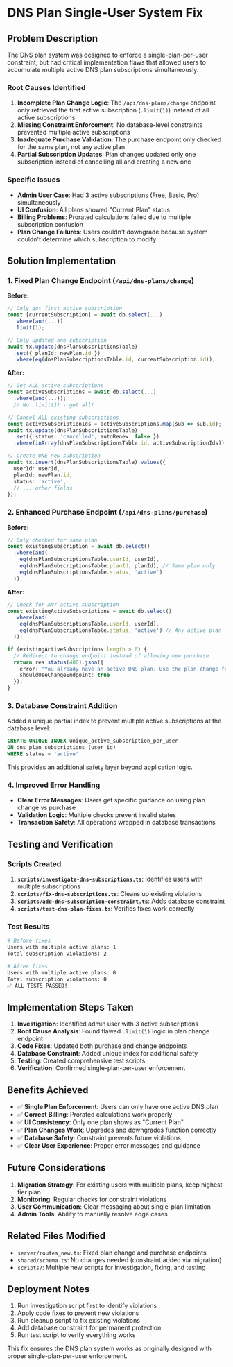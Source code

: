 # DNS Plan Single-User System Fix

## Problem Description

The DNS plan system was designed to enforce a single-plan-per-user constraint, but had critical implementation flaws that allowed users to accumulate multiple active DNS plan subscriptions simultaneously.

### Root Causes Identified

1. **Incomplete Plan Change Logic**: The `/api/dns-plans/change` endpoint only retrieved the first active subscription (`.limit(1)`) instead of all active subscriptions
2. **Missing Constraint Enforcement**: No database-level constraints prevented multiple active subscriptions
3. **Inadequate Purchase Validation**: The purchase endpoint only checked for the same plan, not any active plan
4. **Partial Subscription Updates**: Plan changes updated only one subscription instead of cancelling all and creating a new one

### Specific Issues

- **Admin User Case**: Had 3 active subscriptions (Free, Basic, Pro) simultaneously
- **UI Confusion**: All plans showed "Current Plan" status
- **Billing Problems**: Prorated calculations failed due to multiple subscription confusion
- **Plan Change Failures**: Users couldn't downgrade because system couldn't determine which subscription to modify

## Solution Implementation

### 1. Fixed Plan Change Endpoint (`/api/dns-plans/change`)

**Before:**
```typescript
// Only got first active subscription
const [currentSubscription] = await db.select(...)
  .where(and(...))
  .limit(1);

// Only updated one subscription
await tx.update(dnsPlanSubscriptionsTable)
  .set({ planId: newPlan.id })
  .where(eq(dnsPlanSubscriptionsTable.id, currentSubscription.id));
```

**After:**
```typescript
// Get ALL active subscriptions
const activeSubscriptions = await db.select(...)
  .where(and(...));
  // No .limit(1) - get all!

// Cancel ALL existing subscriptions
const activeSubscriptionIds = activeSubscriptions.map(sub => sub.id);
await tx.update(dnsPlanSubscriptionsTable)
  .set({ status: 'cancelled', autoRenew: false })
  .where(inArray(dnsPlanSubscriptionsTable.id, activeSubscriptionIds));

// Create ONE new subscription
await tx.insert(dnsPlanSubscriptionsTable).values({
  userId: userId,
  planId: newPlan.id,
  status: 'active',
  // ... other fields
});
```

### 2. Enhanced Purchase Endpoint (`/api/dns-plans/purchase`)

**Before:**
```typescript
// Only checked for same plan
const existingSubscription = await db.select()
  .where(and(
    eq(dnsPlanSubscriptionsTable.userId, userId),
    eq(dnsPlanSubscriptionsTable.planId, planId), // Same plan only
    eq(dnsPlanSubscriptionsTable.status, 'active')
  ));
```

**After:**
```typescript
// Check for ANY active subscription
const existingActiveSubscriptions = await db.select()
  .where(and(
    eq(dnsPlanSubscriptionsTable.userId, userId),
    eq(dnsPlanSubscriptionsTable.status, 'active') // Any active plan
  ));

if (existingActiveSubscriptions.length > 0) {
  // Redirect to change endpoint instead of allowing new purchase
  return res.status(400).json({ 
    error: "You already have an active DNS plan. Use the plan change feature to upgrade or downgrade.",
    shouldUseChangeEndpoint: true
  });
}
```

### 3. Database Constraint Addition

Added a unique partial index to prevent multiple active subscriptions at the database level:

```sql
CREATE UNIQUE INDEX unique_active_subscription_per_user 
ON dns_plan_subscriptions (user_id) 
WHERE status = 'active'
```

This provides an additional safety layer beyond application logic.

### 4. Improved Error Handling

- **Clear Error Messages**: Users get specific guidance on using plan change vs purchase
- **Validation Logic**: Multiple checks prevent invalid states
- **Transaction Safety**: All operations wrapped in database transactions

## Testing and Verification

### Scripts Created

1. **`scripts/investigate-dns-subscriptions.ts`**: Identifies users with multiple subscriptions
2. **`scripts/fix-dns-subscriptions.ts`**: Cleans up existing violations
3. **`scripts/add-dns-subscription-constraint.ts`**: Adds database constraint
4. **`scripts/test-dns-plan-fixes.ts`**: Verifies fixes work correctly

### Test Results

```bash
# Before fixes
Users with multiple active plans: 1
Total subscription violations: 2

# After fixes  
Users with multiple active plans: 0
Total subscription violations: 0
✅ ALL TESTS PASSED!
```

## Implementation Steps Taken

1. **Investigation**: Identified admin user with 3 active subscriptions
2. **Root Cause Analysis**: Found flawed `.limit(1)` logic in plan change endpoint
3. **Code Fixes**: Updated both purchase and change endpoints
4. **Database Constraint**: Added unique index for additional safety
5. **Testing**: Created comprehensive test scripts
6. **Verification**: Confirmed single-plan-per-user enforcement

## Benefits Achieved

- ✅ **Single Plan Enforcement**: Users can only have one active DNS plan
- ✅ **Correct Billing**: Prorated calculations work properly
- ✅ **UI Consistency**: Only one plan shows as "Current Plan"
- ✅ **Plan Changes Work**: Upgrades and downgrades function correctly
- ✅ **Database Safety**: Constraint prevents future violations
- ✅ **Clear User Experience**: Proper error messages and guidance

## Future Considerations

1. **Migration Strategy**: For existing users with multiple plans, keep highest-tier plan
2. **Monitoring**: Regular checks for constraint violations
3. **User Communication**: Clear messaging about single-plan limitation
4. **Admin Tools**: Ability to manually resolve edge cases

## Related Files Modified

- `server/routes_new.ts`: Fixed plan change and purchase endpoints
- `shared/schema.ts`: No changes needed (constraint added via migration)
- `scripts/`: Multiple new scripts for investigation, fixing, and testing

## Deployment Notes

1. Run investigation script first to identify violations
2. Apply code fixes to prevent new violations
3. Run cleanup script to fix existing violations
4. Add database constraint for permanent protection
5. Run test script to verify everything works

This fix ensures the DNS plan system works as originally designed with proper single-plan-per-user enforcement.

